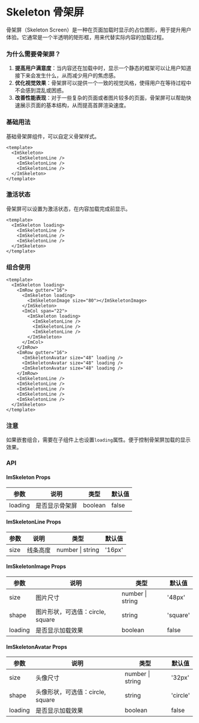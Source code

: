 # Skeleton 骨架屏

骨架屏（Skeleton Screen）是一种在页面加载时显示的占位图形，用于提升用户体验。它通常是一个半透明的矩形框，用来代替实际内容的加载过程。

### 为什么需要骨架屏？

1. **提高用户满意度**：当内容还在加载中时，显示一个静态的框架可以让用户知道接下来会发生什么，从而减少用户的焦虑感。
2. **优化视觉效果**：骨架屏可以提供一个一致的视觉风格，使得用户在等待过程中不会感到混乱或困惑。
3. **改善性能表现**：对于一些复杂的页面或者图片较多的页面，骨架屏可以帮助快速展示页面的基本结构，从而提高首屏渲染速度。

### 基础用法

基础骨架屏组件，可以自定义骨架样式。

<ImSkeleton>
  <ImSkeletonLine />
  <ImSkeletonLine />
  <ImSkeletonLine />
</ImSkeleton>

```vue
<template>
  <ImSkeleton>
    <ImSkeletonLine />
    <ImSkeletonLine />
    <ImSkeletonLine />
  </ImSkeleton>
</template>
```

### 激活状态

骨架屏可以设置为激活状态，在内容加载完成前显示。

<ImSkeleton loading>
   <ImSkeleton loading>
        <ImSkeletonLine />
        <ImSkeletonLine />
        <ImSkeletonLine />
      </ImSkeleton>
</ImSkeleton>

```vue
<template>
  <ImSkeleton loading>
    <ImSkeletonLine />
    <ImSkeletonLine />
    <ImSkeletonLine />
  </ImSkeleton>
</template>
```

### 组合使用

<ImSkeleton loading>
  <ImRow gutter="16">
    <ImSkeleton loading>
      <ImSkeletonImage size="80"></ImSkeletonImage>
    </ImSkeleton>
    <ImCol span="22">
      <ImSkeleton loading>
        <ImSkeletonLine />
        <ImSkeletonLine />
        <ImSkeletonLine />
      </ImSkeleton>
    </ImCol>
  </ImRow>
  <ImRow gutter="16">
    <ImSkeletonAvatar size="48" loading />
    <ImSkeletonAvatar size="48" loading />
    <ImSkeletonAvatar size="48" loading />
  </ImRow>
  <ImSkeletonLine />
  <ImSkeletonLine />
  <ImSkeletonLine />
  <ImSkeletonLine />
  <ImSkeletonLine />
</ImSkeleton>

```vue
<template>
  <ImSkeleton loading>
    <ImRow gutter="16">
      <ImSkeleton loading>
        <ImSkeletonImage size="80"></ImSkeletonImage>
      </ImSkeleton>
      <ImCol span="22">
        <ImSkeleton loading>
          <ImSkeletonLine />
          <ImSkeletonLine />
          <ImSkeletonLine />
        </ImSkeleton>
      </ImCol>
    </ImRow>
    <ImRow gutter="16">
      <ImSkeletonAvatar size="48" loading />
      <ImSkeletonAvatar size="48" loading />
      <ImSkeletonAvatar size="48" loading />
    </ImRow>
    <ImSkeletonLine />
    <ImSkeletonLine />
    <ImSkeletonLine />
    <ImSkeletonLine />
    <ImSkeletonLine />
  </ImSkeleton>
</template>
```

### 注意

如果嵌套组合，需要在子组件上也设置`loading`属性。便于控制骨架屏加载的显示效果。

### API

#### ImSkeleton Props

| 参数    | 说明           | 类型    | 默认值 |
| ------- | -------------- | ------- | ------ |
| loading | 是否显示骨架屏 | boolean | false  |

#### ImSkeletonLine Props

| 参数 | 说明     | 类型             | 默认值 |
| ---- | -------- | ---------------- | ------ |
| size | 线条高度 | number \| string | '16px' |

#### ImSkeletonImage Props

| 参数    | 说明                             | 类型             | 默认值   |
| ------- | -------------------------------- | ---------------- | -------- |
| size    | 图片尺寸                         | number \| string | '48px'   |
| shape   | 图片形状，可选值：circle, square | string           | 'square' |
| loading | 是否显示加载效果                 | boolean          | false    |

#### ImSkeletonAvatar Props

| 参数    | 说明                             | 类型             | 默认值   |
| ------- | -------------------------------- | ---------------- | -------- |
| size    | 头像尺寸                         | number \| string | '32px'   |
| shape   | 头像形状，可选值：circle, square | string           | 'circle' |
| loading | 是否显示加载效果                 | boolean          | false    |
